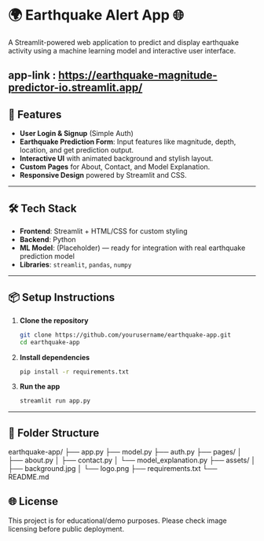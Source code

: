 # 🌍 Earthquake Alert App 🌐

A Streamlit-powered web application to predict and display earthquake activity using a machine learning model and interactive user interface.

app-link : https://earthquake-magnitude-predictor-io.streamlit.app/
---

## 🚀 Features
- **User Login & Signup** (Simple Auth)
- **Earthquake Prediction Form**: Input features like magnitude, depth, location, and get prediction output.
- **Interactive UI** with animated background and stylish layout.
- **Custom Pages** for About, Contact, and Model Explanation.
- **Responsive Design** powered by Streamlit and CSS.

---

## 🛠️ Tech Stack
- **Frontend**: Streamlit + HTML/CSS for custom styling
- **Backend**: Python
- **ML Model**: (Placeholder) — ready for integration with real earthquake prediction model
- **Libraries**: `streamlit`, `pandas`, `numpy`

---

## 📦 Setup Instructions

1. **Clone the repository**
    ```bash
    git clone https://github.com/yourusername/earthquake-app.git
    cd earthquake-app
    ```

2. **Install dependencies**
    ```bash
    pip install -r requirements.txt
    ```

3. **Run the app**
    ```bash
    streamlit run app.py
    ```

---

## 📄 Folder Structure
earthquake-app/
├── app.py
├── model.py
├── auth.py
├── pages/
│ ├── about.py
│ ├── contact.py
│ └── model_explanation.py
├── assets/
│ ├── background.jpg
│ └── logo.png
├── requirements.txt
└── README.md

## 🌐 License
This project is for educational/demo purposes. Please check image licensing before public deployment.
